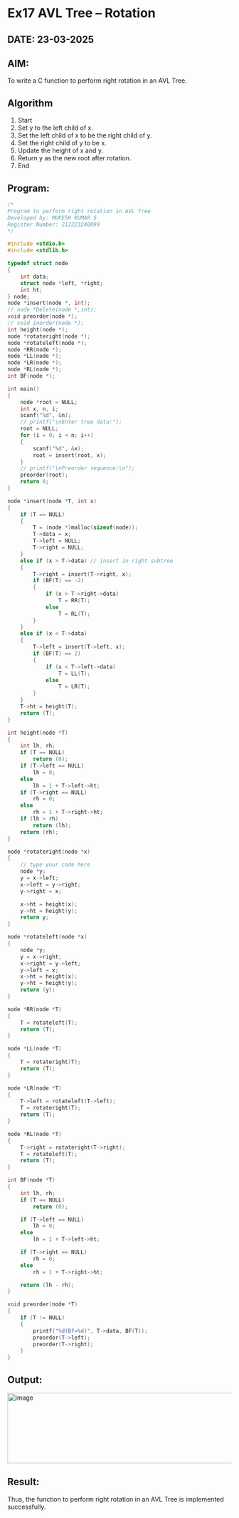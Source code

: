 # Ex17 AVL Tree – Rotation
## DATE: 23-03-2025
## AIM:
To write a C function to perform right rotation in an AVL Tree.

## Algorithm
1. Start 
2. Set y to the left child of x. 
3. Set the left child of x to be the right child of y. 
4. Set the right child of y to be x. 
5. Update the height of x and y. 
6. Return y as the new root after rotation. 
7. End   

## Program:
```c
/*
Program to perform right rotation in AVL Tree
Developed by: MUKESH KUMAR S 
Register Number: 212223240099 
*/

#include <stdio.h>
#include <stdlib.h>

typedef struct node
{
    int data;
    struct node *left, *right;
    int ht;
} node;
node *insert(node *, int);
// node *Delete(node *,int);
void preorder(node *);
// void inorder(node *);
int height(node *);
node *rotateright(node *);
node *rotateleft(node *);
node *RR(node *);
node *LL(node *);
node *LR(node *);
node *RL(node *);
int BF(node *);

int main()
{
    node *root = NULL;
    int x, n, i;
    scanf("%d", &n);
    // printf("\nEnter tree data:");
    root = NULL;
    for (i = 0; i < n; i++)
    {
        scanf("%d", &x);
        root = insert(root, x);
    }
    // printf("\nPreorder sequence:\n");
    preorder(root);
    return 0;
}

node *insert(node *T, int x)
{
    if (T == NULL)
    {
        T = (node *)malloc(sizeof(node));
        T->data = x;
        T->left = NULL;
        T->right = NULL;
    }
    else if (x > T->data) // insert in right subtree
    {
        T->right = insert(T->right, x);
        if (BF(T) == -2)
        {
            if (x > T->right->data)
                T = RR(T);
            else
                T = RL(T);
        }
    }
    else if (x < T->data)
    {
        T->left = insert(T->left, x);
        if (BF(T) == 2)
        {
            if (x < T->left->data)
                T = LL(T);
            else
                T = LR(T);
        }
    }
    T->ht = height(T);
    return (T);
}

int height(node *T)
{
    int lh, rh;
    if (T == NULL)
        return (0);
    if (T->left == NULL)
        lh = 0;
    else
        lh = 1 + T->left->ht;
    if (T->right == NULL)
        rh = 0;
    else
        rh = 1 + T->right->ht;
    if (lh > rh)
        return (lh);
    return (rh);
}

node *rotateright(node *x)
{
    // type your code here
    node *y;
    y = x->left;
    x->left = y->right;
    y->right = x;

    x->ht = height(x);
    y->ht = height(y);
    return y;
}

node *rotateleft(node *x)
{
    node *y;
    y = x->right;
    x->right = y->left;
    y->left = x;
    x->ht = height(x);
    y->ht = height(y);
    return (y);
}

node *RR(node *T)
{
    T = rotateleft(T);
    return (T);
}

node *LL(node *T)
{
    T = rotateright(T);
    return (T);
}

node *LR(node *T)
{
    T->left = rotateleft(T->left);
    T = rotateright(T);
    return (T);
}

node *RL(node *T)
{
    T->right = rotateright(T->right);
    T = rotateleft(T);
    return (T);
}

int BF(node *T)
{
    int lh, rh;
    if (T == NULL)
        return (0);

    if (T->left == NULL)
        lh = 0;
    else
        lh = 1 + T->left->ht;

    if (T->right == NULL)
        rh = 0;
    else
        rh = 1 + T->right->ht;

    return (lh - rh);
}

void preorder(node *T)
{
    if (T != NULL)
    {
        printf("%d(Bf=%d)", T->data, BF(T));
        preorder(T->left);
        preorder(T->right);
    }
}
```

## Output:
<img width="1326" height="158" alt="image" src="https://github.com/user-attachments/assets/76325885-6d73-4261-8f35-ea53c767116e" />



## Result:
Thus, the function to perform right rotation in an AVL Tree is implemented successfully.
